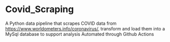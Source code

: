 # Covid_Scraping
A Python data pipeline that scrapes COVID data from https://www.worldometers.info/coronavirus/, transform and load them into a MySql database to support analysis 
Automated through Github Actions
